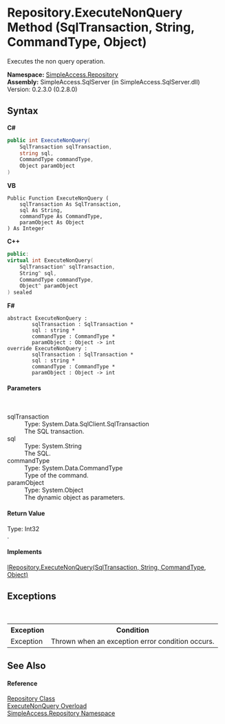 # Repository.ExecuteNonQuery Method (SqlTransaction, String, CommandType, Object)
 

Executes the non query operation.

**Namespace:**&nbsp;<a href="N_SimpleAccess_Repository">SimpleAccess.Repository</a><br />**Assembly:**&nbsp;SimpleAccess.SqlServer (in SimpleAccess.SqlServer.dll) Version: 0.2.3.0 (0.2.8.0)

## Syntax

**C#**<br />
``` C#
public int ExecuteNonQuery(
	SqlTransaction sqlTransaction,
	string sql,
	CommandType commandType,
	Object paramObject
)
```

**VB**<br />
``` VB
Public Function ExecuteNonQuery ( 
	sqlTransaction As SqlTransaction,
	sql As String,
	commandType As CommandType,
	paramObject As Object
) As Integer
```

**C++**<br />
``` C++
public:
virtual int ExecuteNonQuery(
	SqlTransaction^ sqlTransaction, 
	String^ sql, 
	CommandType commandType, 
	Object^ paramObject
) sealed
```

**F#**<br />
``` F#
abstract ExecuteNonQuery : 
        sqlTransaction : SqlTransaction * 
        sql : string * 
        commandType : CommandType * 
        paramObject : Object -> int 
override ExecuteNonQuery : 
        sqlTransaction : SqlTransaction * 
        sql : string * 
        commandType : CommandType * 
        paramObject : Object -> int 
```


#### Parameters
&nbsp;<dl><dt>sqlTransaction</dt><dd>Type: System.Data.SqlClient.SqlTransaction<br />The SQL transaction.</dd><dt>sql</dt><dd>Type: System.String<br />The SQL.</dd><dt>commandType</dt><dd>Type: System.Data.CommandType<br />Type of the command.</dd><dt>paramObject</dt><dd>Type: System.Object<br />The dynamic object as parameters.</dd></dl>

#### Return Value
Type: Int32<br />.

#### Implements
<a href="M_SimpleAccess_Repository_IRepository_ExecuteNonQuery_1">IRepository.ExecuteNonQuery(SqlTransaction, String, CommandType, Object)</a><br />

## Exceptions
&nbsp;<table><tr><th>Exception</th><th>Condition</th></tr><tr><td>Exception</td><td>Thrown when an exception error condition occurs.</td></tr></table>

## See Also


#### Reference
<a href="T_SimpleAccess_Repository_Repository">Repository Class</a><br /><a href="Overload_SimpleAccess_Repository_Repository_ExecuteNonQuery">ExecuteNonQuery Overload</a><br /><a href="N_SimpleAccess_Repository">SimpleAccess.Repository Namespace</a><br />